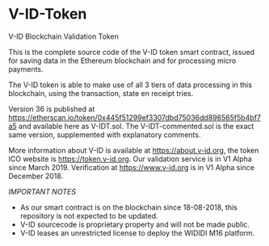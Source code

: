 # V-ID-Token
V-ID Blockchain Validation Token

This is the complete source code of the V-ID token smart contract, issued for saving data in the Ethereum blockchain and for processing micro payments.

The V-ID token is able to make use of all 3 tiers of data processing in this blockchain, using the transaction, state en receipt tries.

Version 36 is published at https://etherscan.io/token/0x445f51299ef3307dbd75036dd896565f5b4bf7a5 and available here as V-IDT.sol. 
The V-IDT-commented.sol is the exact same version, supplemented with explanatory comments.

More information about V-ID is available at https://about.v-id.org, the token ICO website is https://token.v-id.org.
Our validation service is in V1 Alpha since March 2019. Verification at https://www.v-id.org is in V1 Alpha since December 2018.

*IMPORTANT NOTES*

- As our smart contract is on the blockchain since 18-08-2018, this repository is not expected to be updated.
- V-ID sourcecode is proprietary property and will not be made public. 
- V-ID leases an unrestricted license to deploy the WIDIDI M16 platform.
